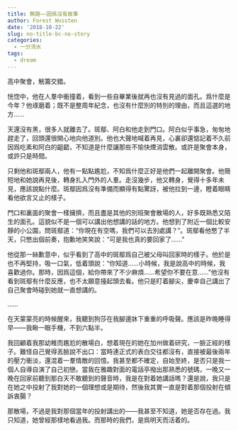 ```yaml
---
title: 無題——因爲沒有故事
author: Forest Wussten
date: '2018-10-22'
slug: no-title-bc-no-story
categories:
  - 一分流水
tags:
  - dream
---
```


高中聚會，觥籌交錯。

恍惚中，他在人羣中衝撞着，看到一些自畢業後就再也沒有見過的面孔。爲什麼是今年？他琢磨着；既不是整周年紀念，也沒有什麼別的特別的理由，而且這選的地方……

天還沒有黑，很多人就離去了。斑鄢、阿白和他走到門口。阿白似乎事急，匆匆地趕走了，回頭還很開心地向他道別。他也大聲地喊着再見，心裏卻還惦記着不久前因爲吃素和阿白的齟齬，不知道是什麼讓那些不愉快煙消雲散。或許是聚會本身，或許只是時間。

只剩他和斑鄢兩人，他有一點點尷尬，不知爲什麼正好是他們一起離開聚會。他簡短地和她說再見後，轉身扎入門外的人羣。走沒幾步，他又轉身，覺得十多年未見，應該說點什麼。斑鄢因爲沒有準備而顯得有點驚訝，被他拉到一邊，瞪着眼睛看他欲言又止的樣子。

門口和裏面的聚會一樣擁擠，而且盡是其他的別班聚會散場的人，好多既熟悉又陌生的面孔。這貌似不是一個可以講出他想講的話的地方。他想到了附近一個比較安靜的小公園，問斑鄢道：“你現在有空嗎，我們可以去別處講？”。斑鄢看他憋了半天，只憋出個前奏，抱歉地笑笑說：“可是我也真的要回家了……”

他從那一絲歉意中，似乎看到了高中的斑鄢爲自己被父母叫回家時的樣子。他於是也不再堅持，吸一口氣，低着頭說：“你知道……小時候，我是說高中的時候，我喜歡過你。那時，因爲這個，給你帶來了不少麻煩……希望你不要在意……”他沒有看到斑鄢有什麼反應，也不太願意擡起頭去看。他只是盯着腳尖，慶幸自己講出了自己聚會時碰到她就一直想講的。

……

在天蒙蒙亮的時候醒來，我聽到狗莎在我腳邊牀下重重的呼吸聲。應該是昨晚睡得早——我瞅一眼手機，不到六點半。

我回顧着我那幼稚而尷尬的散場白，想着現在的她在加州做着研究，一臉正經的樣子。難怪自己覺得丟臉說不出口：當時連正式的表白交往都沒有，直接被最後兩年的壓力衝淡，還混着一羣情敵的回憶。我甚至都不確定，自始至終，是否只是我一個人自導自演了自己初戀。當我在雅趣對面的電話亭撥出那熟悉的號碼，一晚又一晚在回家前聽到那白天不敢聽到的聲音時，我是在對着她講話嗎？還是說，我只是在她之中投射了我對她的一個理想或是期待，然後我其實一直是對着那個投射在傾訴衷腸？

那散場，不過是我對那個當年的投射講出的——我甚至不知道，她是否存在過。我只知道，她曾經那樣地看過我。而那時的我們，是爲明天而活着的。
